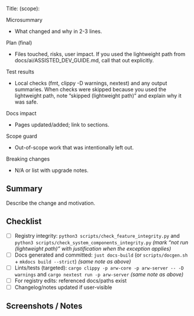 Title: <type>(scope): <short summary>

Microsummary
- What changed and why in 2-3 lines.

Plan (final)
- Files touched, risks, user impact. If you used the lightweight path from docs/ai/ASSISTED_DEV_GUIDE.md, call that out explicitly.

Test results
- Local checks (fmt, clippy -D warnings, nextest) and any output summaries. When checks were skipped because you used the lightweight path, note “skipped (lightweight path)” and explain why it was safe.

Docs impact
- Pages updated/added; link to sections.

Scope guard
- Out-of-scope work that was intentionally left out.

Breaking changes
- N/A or list with upgrade notes.

## Summary

Describe the change and motivation.

## Checklist

- [ ] Registry integrity: `python3 scripts/check_feature_integrity.py` and `python3 scripts/check_system_components_integrity.py`  _(mark “not run (lightweight path)” with justification when the exception applies)_
- [ ] Docs generated and committed: `just docs-build` (or `scripts/docgen.sh` + `mkdocs build --strict`)  _(same note as above)_
- [ ] Lints/tests (targeted): `cargo clippy -p arw-core -p arw-server -- -D warnings` and `cargo nextest run -p arw-server`  _(same note as above)_
- [ ] For registry edits: referenced docs/paths exist
- [ ] Changelog/notes updated if user-visible

## Screenshots / Notes
